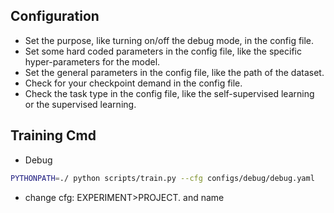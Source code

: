 ## Configuration
- Set the purpose, like turning on/off the debug mode, in the config file.
- Set some hard coded parameters in the config file, like the specific hyper-parameters for the model.
- Set the general parameters in the config file, like the path of the dataset.
- Check for your checkpoint demand in the config file. 
- Check the task type in the config file, like the self-supervised learning or the supervised learning.

## Training Cmd

- Debug
```bash
PYTHONPATH=./ python scripts/train.py --cfg configs/debug/debug.yaml
```
- change cfg: EXPERIMENT>PROJECT. and name
